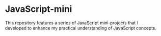 # JavaScript-mini

This repository features a series of JavaScript mini-projects that I developed to enhance my practical understanding of JavaScript concepts.
